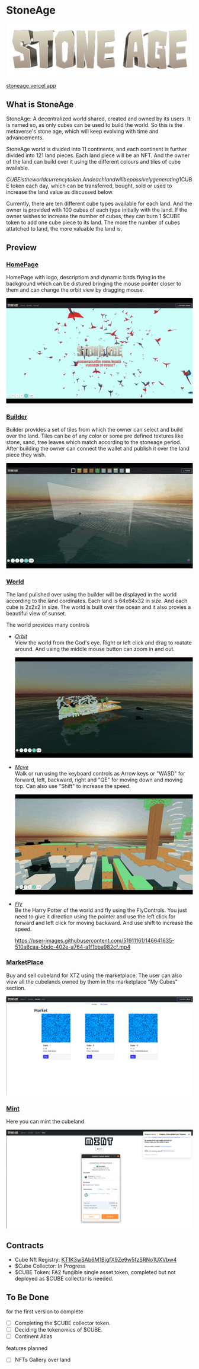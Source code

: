 # StoneAge

<img src="./images/stoneage.png" >

[stoneage.vercel.app](http://stoneage.vercel.app/)

## What is StoneAge

StoneAge: A decentralized world shared, created and owned by its users. It is named so, as only cubes can be used to build the world. So this is the metaverse's stone age, which will keep evolving with time and advancements.

StoneAge world is divided into 11 continents, and each continent is further divided into 121 land pieces. Each land piece will be an NFT. And the owner of the land can build over it using the different colours and tiles of cube available.

$CUBE is the world currency token. And each land will be passively generating 1$CUBE token each day, which can be transferred, bought, sold or used to increase the land value as discussed below.

Currently, there are ten different cube types available for each land. And the owner is provided with 100 cubes of each type initially with the land. If the owner wishes to increase the number of cubes, they can burn 1 $CUBE token to add one cube piece to its land. The more the number of cubes attatched to land, the more valuable the land is.

## Preview

### [HomePage](https://stoneage.vercel.app)

HomePage with logo, descriptiom and dynamic birds flying in the background which can be distured bringing the mouse pointer closer to them and can change the orbit view by dragging mouse.

<img src="./images/home.gif" >

### [Builder](https://stoneage.vercel.app/builder)

Builder provides a set of tiles from which the owner can select and build over the land. Tiles can be of any color or some pre defined textures like stone, sand, tree leaves which match according to the stoneage period. After building the owner can connect the wallet and publish it over the land piece they wish.

<img src="./images/builder.gif" >

### [World](https://stoneage.vercel.app/world)

The land pulished over using the builder will be displayed in the world according to the land cordinates. Each land is 64x64x32 in size. And each cube is 2x2x2 in size. The world is built over the ocean and it also provies a beautiful view of sunset.

The world provides many controls

-   [_Orbit_](https://stoneage.vercel.app/world?controls=orbit)  
    View the world from the God's eye. Right or left click and drag to roatate around. And using the middle mouse button can zoom in and out.

    <img src="./images/orbit.gif" >

-   [_Move_](https://stoneage.vercel.app/world?controls=move)  
     Walk or run using the keyboard controls as Arrow keys or "WASD" for forward, left, backward, right and "QE" for moving down and moving top. Can also use "Shift" to increase the speed.

     <img src="./images/move.gif" >

-   [_Fly_](https://stoneage.vercel.app/world?controls=fly)  
     Be the Harry Potter of the world and fly using the FlyControls. You just need to give it direction using the pointer and use the left click for forward and left click for moving backward. And use shift to increase the speed.

    https://user-images.githubusercontent.com/51911161/146641635-510a6caa-5bdc-402e-a764-a1f1bba982cf.mp4

### [MarketPlace](https://stoneage.vercel.app/marketplace)

Buy and sell cubeland for XTZ using the marketplace. The user can also view all the cubelands owned by them in the marketplace "My Cubes" section.

<img src="./images/market.png" >

### [Mint](https://stoneage.vercel.app/mint)

Here you can mint the cubeland.

<img src="./images/mint.png" >


## Contracts 

- Cube Nft Registry: [KT1K3wSAb6M1BjgfX9Ze9w5fzSRNo1UXVbw4](https://better-call.dev/hangzhou2net/KT1K3wSAb6M1BjgfX9Ze9w5fzSRNo1UXVbw4/operations)
- $Cube Collector: In Progress
- $CUBE Token: FA2 fungible single asset token, completed but not deployed as $CUBE collector is needed. 
## To Be Done

for the first version to complete
- [ ] Completing the $CUBE collector token. 
- [ ] Deciding the tokenomics of $CUBE. 
- [ ] Continent Atlas
 
 features planned 
 - [ ] NFTs Gallery over land
